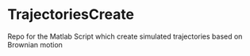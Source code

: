 # TrajectoriesCreate
Repo for the Matlab Script which create simulated trajectories based on Brownian motion
